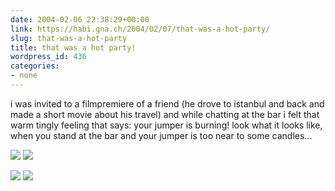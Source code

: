 ```yaml
---
date: 2004-02-06 22:38:29+00:00
link: https://habi.gna.ch/2004/02/07/that-was-a-hot-party/
slug: that-was-a-hot-party
title: that was a hot party!
wordpress_id: 436
categories:
- none
---
```


i was invited to a filmpremiere of a friend (he drove to istanbul and back and made a short movie about his travel) and while chatting at the bar i felt that warm tingly feeling that says: your jumper is burning!
look what it looks like, when you stand at the bar and your jumper is too near to some candles...

[![](https://habi.gna.ch/blog/images/DSC02816-tm.jpg)](https://habi.gna.ch/blog/images/DSC02816.jpg) [![](https://habi.gna.ch/blog/images/DSC02820-tm.jpg)](https://habi.gna.ch/blog/images/DSC02820.jpg)
  

[![](https://habi.gna.ch/blog/images/DSC02824-tm.jpg)](https://habi.gna.ch/blog/images/DSC02824.jpg) [![](https://habi.gna.ch/blog/images/DSC02823-tm.jpg)](https://habi.gna.ch/blog/images/DSC02823.jpg)
  

